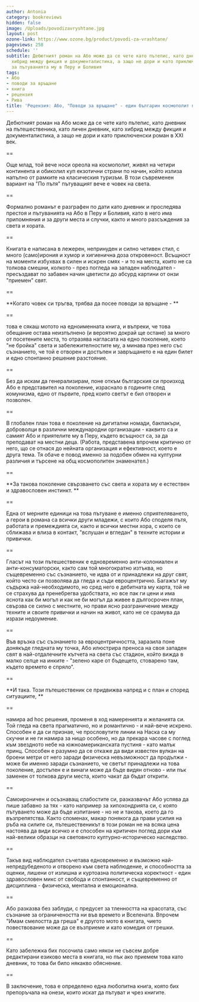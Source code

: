 ```yaml
---
author: Antonia
category: bookreviews
hidden: false
image: /Uploads/povodizavryshtane.jpg
layout: post
ozone-link: https://www.ozone.bg/product/povodi-za-vrashtane/
pageviews: 258
schedule: ''
subtitle: Дебютният роман на Або може да се чете като пътепис, като дневник, като
  хибрид между фикция и документалистика, а защо не дори и като приключенски роман
  за пътуванията му в Перу и Боливия
tags:
- Або
- поводи за връщане
- книга
- рецензия
- Рива
title: 'Рецензия: Або, "Поводи за връщане" - един българин космополит по пътя'
---
```


Дебютният роман на Або може да се чете като пътепис, като дневник на пътешественика, като личен дневник, като хибрид между фикция и документалистика, а защо не дори и като приключенски роман в XXI век. 

\==

Още млад, той вече носи ореола на космополит, живял на четири континента и обиколил куп екзотични страни по начин, който излиза напълно от рамките на класическия туризъм. В този съвременен вариант на "По пътя" пътуващият вече е човек на света.  

\==

Формално романът е разграфен по дати като дневник и проследява престоя и пътуванията на Або в Перу и Боливия, като в него има припомняния и за други места и случки, както и много разсъждения за света и хората. 

\==

Книгата е написана в лежерен, непринуден и силно четивен стил, с много (само)ирония и хумор и хигиенична доза откровеност. Всъщност на моменти избухвах в силен и искрен смях - и то на места, които не са толкова смешни, колкото - през погледа на западен наблюдател - пресъздават по забавен начин цветисти до абсурд картини от онзи "приемен" свят. 

\==

**Когато човек си тръгва, трябва да посее поводи за връщане - **

\==

това е сякаш мотото на едноименната книга, и въпреки, че това обещание остава неизпълнено (и вероятно докрай ще остане) за много от посетените места, то отразява нагласата на едно поколение, което "не бройка" света и забележителностите му, а минава през него със съзнанието, че той е отворен и достъпен и завръщането е на един билет и едно спонтанно решение разстояние. 

\==

Без да искам да генерализирам, поне откъм българския си произход Або е представител на поколение, израснало в годините след комунизма, едно от първите, пред които светът е бил отворен и позволен. 

\==

В глобален план това е поколение на дигитални номади, бакпакъри, доброволци в различни международни организации - каквито са и самият Або и приятелите му в Перу, където всъщност са, за да преподават на местни деца. (Работа, представена впрочем критично от него, що се отнася до нейната организация и ефективност, което е друга тема. Тя обаче е повод именно за подобен обмен на културни различия и търсене на общ космополитен знаменател.)

\==

**За такова поколение свързването със света и хората му е естествен и здравословен инстинкт.  **

\==

Една от мерните единици на това пътуване е именно сприятеляването, а герои в романа са всички други младежи, с които Або споделя пътя, работата и премеждията си, както и всички местни хора, с които се сближава и влиза в контакт, "вслушан и вгледан" в техните истории и привички. 

\==

Гласът на този пътешественик е едновременно анти-колониален и анти-консуматорски, както сам той многократно изтъква, но същевременно със съзнанието, че идва от и принадлежи на друг свят, който често си позволява да гледа и съди евроцентрично. Багажът му съдържа най-необходимото, но сред него е дебитната му карта, той не се страхува да пренебрегва удобствата, но все пак ги цени и има яснота как би могъл и как не би могъл да живее в дългосрочен план, свързва се силно с местните, но прави ясно разграничение между техните и своите привички и начин на живот, като не се срамува да изрази недоумение. 

\==

Във връзка със съзнанието за евроцентричността, заразила поне донякъде гледната му точка, Або илюстрира преноса на своя западен свят в най-отдалечните кътчета на света със стадион, който вижда в малко селце на инките - "зелено каре от бъдещето, стоварено там, където времето е спряло".

\== 

**И така. Този пътешественик се придвижва напред и с план и според ситуациите, **

\==

намира ad hoc решения, променя в ход намеренията и желанията си. Той гледа на света прагматично, но и романтично - и най-вече искрено. Способен е да си признае, че прословутите линии на Наска са му скучни и не ги намира за нищо особено, но да прекара часове с поглед към звездното небе на южноамериканската пустиня - като малък принц. Способен е разумно да се откаже да види известен вулкан на броени метри от него заради физическа невъзможност да продължи - може би именно заради съзнанието, че светът принадлежи на това поколение, достъпен е и винаги може да бъде видян отново - или пък заменен от толкова други места, които чакат да бъдат открити. 

\==

Самоироничен и осъзнаващ слабостите си, разказвачът Або успява да пише забавно за тях - като например за хипохондрията си, с която пътуването може да бъде изпитание - но не и такова, което да го възпрепятства. Както споменах, макар понякога да прави усилия на ръба на силите си, пътешественикът в този роман не на всяка цена настоява да види всичко и е способен на критичен поглед дори към най-велики образци на световното културно-историческо наследство.

\==

Такъв вид наблюдател съчетава едновременно и възможно най-непредубеденото и отворено към света наблюдение, и способността за оценки, лишени от излишна и куртоазна политическа коректност - един здравословен микс от свобода и спонтанност, и същевременно от дисциплина - физическа, ментална и емоционална.

\==

Або разказва без заблуди, с предусет за тленността на красотата, със съзнание за ограничеността ни във времето и Вселената. Впрочем "Имам смелостта да греша" е другото мото в книгата, чието повествование може да се възприеме и като комедия от грешки. 

\==

Като забележка бих посочила само някои не съвсем добре редактирани езиково места в книгата, но пък ако приемем това като дневник, то това би било някакво обяснение. 

\==

В заключение, това е определено една любопитна книга, която бих препоръчала на онези, които искат да пътуват и чрез книгите.